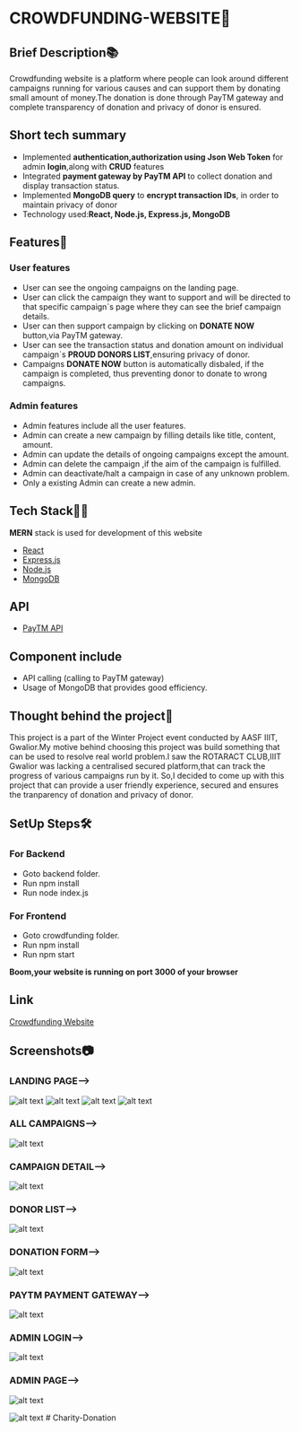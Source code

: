 # CROWDFUNDING-WEBSITE🤝 

## Brief Description📚
Crowdfunding website is a platform where people can look around different campaigns running for various causes and can support them by donating small amount of money.The donation is done through PayTM gateway
and complete transparency of donation and privacy of donor is ensured.

## Short tech summary

* Implemented **authentication,authorization using Json Web Token** for admin **login**,along with **CRUD** features
* Integrated **payment gateway by PayTM API** to collect donation and display transaction status.
* Implemented **MongoDB query** to **encrypt transaction IDs**, in order to maintain privacy of donor
* Technology used:**React, Node.js, Express.js, MongoDB**


## Features🌟 

### User features

* User can see the ongoing campaigns on the landing page.
* User can click the campaign they want to support and will be directed to that specific campaign`s page where they can see the brief campaign details.
* User can then support campaign by clicking on **DONATE NOW** button,via PayTM gateway.
* User can see the transaction status and donation amount on individual campaign`s **PROUD DONORS LIST**,ensuring privacy of donor.
* Campaigns **DONATE NOW** button is automatically disbaled, if the campaign is completed, thus preventing donor to donate to wrong campaigns. 

### Admin features

* Admin features include all the user features.
* Admin can create a new campaign by filling details like title, content, amount.
* Admin can update the details of ongoing campaigns except the amount.
* Admin can delete the campaign ,if the aim of the campaign is fulfilled.
* Admin can deactivate/halt a campaign in case of any unknown problem.
* Only a existing Admin can create a new admin.

## Tech Stack👨‍💻

**MERN** stack is used for development of this website

* [React](https://reactjs.org/)
* [Express.js](https://expressjs.com/)
* [Node.js](https://nodejs.org/en/)
* [MongoDB](https://www.mongodb.com/)

## API

* [PayTM API](https://developer.paytm.com/)

## Component include

* API calling (calling to PayTM gateway)
* Usage of MongoDB that provides good efficiency.

## Thought behind the project🔮

This project is a part of the Winter Project event conducted by AASF IIIT, Gwalior.My motive behind choosing this project was build something that can be used to resolve real world problem.I saw the ROTARACT CLUB,IIIT Gwalior was lacking a centralised secured platform,that can track the progress of various campaigns run by it.
So,I decided to come up with this project that can provide a user friendly experience, secured and ensures the tranparency of donation and privacy of donor.

## SetUp Steps🛠️

### For Backend

* Goto backend folder.
* Run npm install
* Run node index.js

### For Frontend

* Goto crowdfunding folder.
* Run npm install
* Run npm start

**Boom,your website is running on port 3000 of your browser**

## Link
[Crowdfunding Website](https://crowdfundingweb.herokuapp.com/)

## Screenshots📷 

### LANDING PAGE-->
![alt text](https://github.com/PRATEEKVERMA-036/CROWDFUNDING-WEBSITE/blob/master/Crowfunding%20ss/Landingpage-1.PNG "Landingpage-1")
![alt text](https://github.com/PRATEEKVERMA-036/CROWDFUNDING-WEBSITE/blob/master/Crowfunding%20ss/Landingpage-2.PNG "Landingpage-2")
![alt text](https://github.com/PRATEEKVERMA-036/CROWDFUNDING-WEBSITE/blob/master/Crowfunding%20ss/Carousel-cards.PNG "Carousel-cards")
![alt text](https://github.com/PRATEEKVERMA-036/CROWDFUNDING-WEBSITE/blob/master/Crowfunding%20ss/Footer.PNG "Footer")

### ALL CAMPAIGNS-->
![alt text](https://github.com/PRATEEKVERMA-036/CROWDFUNDING-WEBSITE/blob/master/Crowfunding%20ss/Allcampaigns.PNG "Allcampaigns")

### CAMPAIGN DETAIL-->
![alt text](https://github.com/PRATEEKVERMA-036/CROWDFUNDING-WEBSITE/blob/master/Crowfunding%20ss/Campaign-detail.PNG "Campaign-detail")

### DONOR LIST-->
![alt text](https://github.com/PRATEEKVERMA-036/CROWDFUNDING-WEBSITE/blob/master/Crowfunding%20ss/DonorList.PNG "DonorList")

### DONATION FORM-->
![alt text](https://github.com/PRATEEKVERMA-036/CROWDFUNDING-WEBSITE/blob/master/Crowfunding%20ss/DonationForm.PNG "DonationForm")

### PAYTM PAYMENT GATEWAY-->
![alt text](https://github.com/PRATEEKVERMA-036/CROWDFUNDING-WEBSITE/blob/master/Crowfunding%20ss/PaytmGateway.PNG "PaytmGateway")

### ADMIN LOGIN-->
![alt text](https://github.com/PRATEEKVERMA-036/CROWDFUNDING-WEBSITE/blob/master/Crowfunding%20ss/AdminLoginpage.PNG "AdminLoginpage")

### ADMIN PAGE-->
![alt text](https://github.com/PRATEEKVERMA-036/CROWDFUNDING-WEBSITE/blob/master/Crowfunding%20ss/AdminPage-1.PNG "AdminPage-1")

![alt text](https://github.com/PRATEEKVERMA-036/CROWDFUNDING-WEBSITE/blob/master/Crowfunding%20ss/AdminPage-3.PNG "AdminPage-3")
#   C h a r i t y - D o n a t i o n  
 
